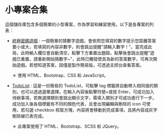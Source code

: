 # 小專案合集

這個儲存庫包含多個簡單的小型專案，作為學習和練習使用。以下是各專案的列表：

-   [終極密碼遊戲](/ultimatePassword-game/)
    : 一個簡單的猜數字遊戲，會依照您填寫的數字提示您距離答案要小或大，若填寫的內容非數字，則會跳出提醒"請輸入數字！"。當完成此局，此時輸入欄位會自動清空，點擊下方重置出題鈕，點擊後會跳出提醒"遊戲已重置，請重新開始猜數字~"，此時已觸發使其為新的答案數字，可再次開始遊戲。若想知道答案，因僅是製作簡易版，可透過主控台查看答案。

    ＊ 使用 HTML、Bootstrap、CSS 和 JavaScript。

-   [TodoList](/todoList/)
    : 這是一份簡易的 TodoList，可點擊 tag 標籤將自動帶入相同值的類別，也可以透過選單選擇。在輸入內容後點擊符號+或按 Enter，可成功加入待辦事項，若無選擇類別會跳出顯示文字，需填入類別才可成功進行下一步。成功加入後各個標籤有不同的顏色代表，且會出現編輯與刪除的 icon 可使用，若勾選 checkbox 核取方塊，內容將會移動到完成事項，且將內容成灰字刪除線已表完成。

    ＊ 此專案使用了 HTML、Bootstrap、SCSS 和 JQuery。
